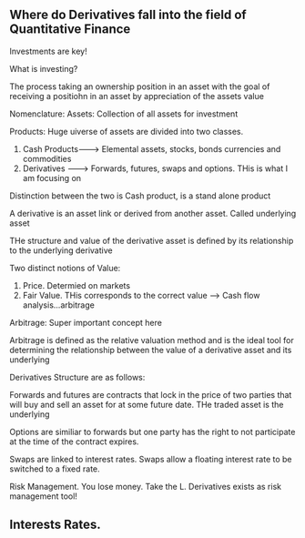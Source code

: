 ## Where do Derivatives fall into the field of Quantitative Finance

Investments are key! 

What is investing? 

The process taking an ownership position in an asset with the goal of receiving 
 a positiohn in an asset by appreciation of the assets value

Nomenclature: 
Assets: Collection of all assets for investment 

Products: Huge uiverse of assets are divided into two classes. 
1. Cash Products---> Elemental assets, stocks, bonds currencies and commodities 
2. Derivatives ---> Forwards, futures, swaps and options. THis is what I am focusing on 

Distinction between the two is Cash product, is a stand alone product

A derivative is an asset link or derived from another asset. Called underlying asset

THe structure and value of the derivative asset is defined by its relationship to the underlying derivative

Two distinct notions of Value: 
1. Price. Determied on markets
1. Fair Value. THis corresponds to the correct value --> Cash flow analysis...arbitrage 

Arbitrage: Super important concept here

Arbitrage is defined as the relative valuation method and is the ideal tool for 
determining the relationship between the value of a derivative asset and its underlying



Derivatives Structure are as follows: 

Forwards and futures are contracts that lock in the price of two parties that will buy and sell an asset for at some future date. THe traded asset is the underlying

Options are similiar to forwards but one party has the right to not participate at the time of the contract expires.


Swaps are linked to interest rates. Swaps allow a floating interest rate to be switched to a fixed rate. 


Risk Management. You lose money. Take the L. Derivatives exists as risk management tool!

## Interests Rates. 








